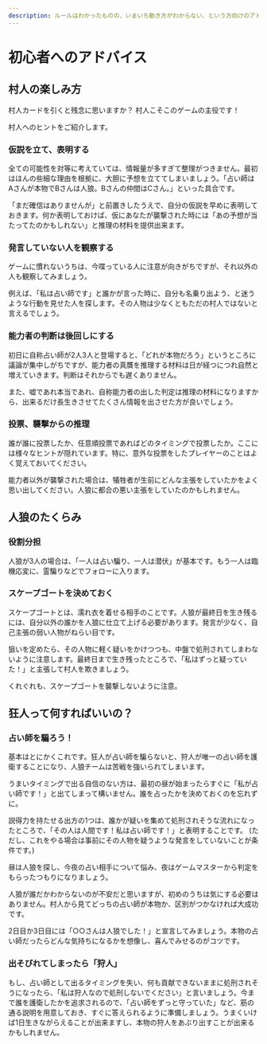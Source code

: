 ```yaml
---
description: ルールはわかったものの、いまいち動き方がわからない、という方向けのアドバイスです。
---
```


# 初心者へのアドバイス

## 村人の楽しみ方

村人カードを引くと残念に思いますか？ 村人こそこのゲームの主役です！

村人へのヒントをご紹介します。

### 仮説を立て、表明する

全ての可能性を対等に考えていては、情報量が多すぎて整理がつきません。最初はほんの些細な理由を根拠に、大胆に予想を立ててしまいましょう。「占い師はAさんが本物でBさんは人狼。Bさんの仲間はCさん。」といった具合です。

「まだ確信はありませんが」と前置きしたうえで、自分の仮説を早めに表明しておきます。何か表明しておけば、仮にあなたが襲撃された時には「あの予想が当たってたのかもしれない」と推理の材料を提供出来ます。

### 発言していない人を観察する

ゲームに慣れないうちは、今喋っている人に注意が向きがちですが、それ以外の人も観察してみましょう。

例えば、「私は占い師です」と誰かが言った時に、自分も名乗り出よう、と迷うような行動を見せた人を探します。その人物は少なくともただの村人ではないと言えるでしょう。

### 能力者の判断は後回しにする

初日に自称占い師が2人3人と登場すると、「どれが本物だろう」というところに議論が集中しがちですが、能力者の真贋を推理する材料は日が経つにつれ自然と増えていきます。判断はそれからでも遅くありません。

また、嘘であれ本当であれ、自称能力者の出した判定は推理の材料になりますから、出来るだけ長生きさせてたくさん情報を出させた方が良いでしょう。

### 投票、襲撃からの推理

誰が誰に投票したか、任意順投票であればどのタイミングで投票したか。ここには様々なヒントが隠れています。特に、意外な投票をしたプレイヤーのことはよく覚えておいてください。

能力者以外が襲撃された場合は、犠牲者が生前にどんな主張をしていたかをよく思い出してください。人狼に都合の悪い主張をしていたのかもしれません。

## 人狼のたくらみ

### 役割分担

人狼が3人の場合は、「一人は占い騙り、一人は潜伏」が基本です。もう一人は臨機応変に、霊騙りなどでフォローに入ります。

### スケープゴートを決めておく

スケープゴートとは、濡れ衣を着せる相手のことです。人狼が最終日を生き残るには、自分以外の誰かを人狼に仕立て上げる必要があります。発言が少なく、自己主張の弱い人物がねらい目です。

狙いを定めたら、その人物に軽く疑いをかけつつも、中盤で処刑されてしまわないように注意します。最終日まで生き残ったところで、「私はずっと疑っていた！」と主張して村人を欺きましょう。

くれぐれも、スケープゴートを襲撃しないように注意。

## 狂人って何すればいいの？

### 占い師を騙ろう！

基本はとにかくこれです。狂人が占い師を騙らないと、狩人が唯一の占い師を護衛することになり、人狼チームは苦戦を強いられてしまいます。

うまいタイミングで出る自信のない方は、最初の昼が始まったらすぐに「私が占い師です！」と出てしまって構いません。誰を占ったかを決めておくのを忘れずに。

説得力を持たせる出方の1つは、誰かが疑いを集めて処刑されそうな流れになったところで、「その人は人間です！私は占い師です！」と表明することです。 \(ただし、これをやる場合は事前にその人物を疑うような発言をしていないことが条件です。\)

昼は人狼を探し、今夜の占い相手について悩み、夜はゲームマスターから判定をもらったつもりになりましょう。

人狼が誰だかわからないのが不安だと思いますが、初めのうちは気にする必要はありません。村人から見てどっちの占い師が本物か、区別がつかなければ大成功です。

2日目か3日目には「○○さんは人狼でした！」と宣言してみましょう。本物の占い師だったらどんな気持ちになるかを想像し、喜んでみせるのがコツです。

### 出そびれてしまったら「狩人」

もし、占い師として出るタイミングを失い、何も貢献できないままに処刑されそうになったら、「私は狩人なので処刑しないでください」と言いましょう。今まで誰を護衛したかを追求されるので、「占い師をずっと守っていた」など、筋の通る説明を用意しておき、すぐに答えられるように準備しましょう。うまくいけば1日生きながらえることが出来ますし、本物の狩人をあぶり出すことが出来るかもしれません。









